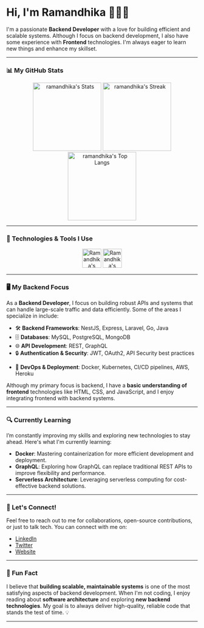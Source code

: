# Hi, I'm Ramandhika 👨‍💻✨

I'm a passionate **Backend Developer** with a love for building efficient and scalable systems. Although I focus on backend development, I also have some experience with **Frontend** technologies. I'm always eager to learn new things and enhance my skillset.

---

### 📊 My GitHub Stats
<div align="center">
  <img height="180" src="https://github-readme-stats.vercel.app/api?username=ramandhika&theme=chartreuse-dark&show_icons=true&hide_border=true&count_private=true" alt="ramandhika's Stats" />
  <img height="180" src="https://github-readme-streak-stats.herokuapp.com/?user=ramandhika&theme=chartreuse-dark&hide_border=true" alt="ramandhika's Streak" />
  <img height="180" src="https://github-readme-stats.vercel.app/api/top-langs/?username=ramandhika&hide=html,css,hack&layout=compact&theme=chartreuse-dark&count_private=true&hide_border=true&langs_count=10&card_width=450" alt="ramandhika's Top Langs" />
</div>

---

### 🔧 Technologies & Tools I Use
<div align="center">
  <img height="50" src="https://skillicons.dev/icons?i=php,laravel,js,typescript,prisma,express,nestjs,postgres,mysql,go,dotnet,wordpress,java" alt="Ramandhika's Backend Skills" />
  <img height="50" src="https://skillicons.dev/icons?i=docker,googlecloud,postman" alt="Ramandhika's DevOps & Tools" />
</div>

---

### 🖥️ My Backend Focus
As a **Backend Developer**, I focus on building robust APIs and systems that can handle large-scale traffic and data efficiently. Some of the areas I specialize in include:

- 🛠️ **Backend Frameworks**: NestJS, Express, Laravel, Go, Java
- 🗄️ **Databases**: MySQL, PostgreSQL, MongoDB
- 🌐 **API Development**: REST, GraphQL
- 🔒 **Authentication & Security**: JWT, OAuth2, API Security best practices
<!-- - 🏗️ **Microservices & Architecture**: Building modular systems with clean code principles -->
- 🚀 **DevOps & Deployment**: Docker, Kubernetes, CI/CD pipelines, AWS, Heroku

Although my primary focus is backend, I have a **basic understanding of frontend** technologies like HTML, CSS, and JavaScript, and I enjoy integrating frontend with backend systems.

---

### 🔍 Currently Learning
I’m constantly improving my skills and exploring new technologies to stay ahead. Here's what I'm currently learning:
- **Docker**: Mastering containerization for more efficient development and deployment.
- **GraphQL**: Exploring how GraphQL can replace traditional REST APIs to improve flexibility and performance.
- **Serverless Architecture**: Leveraging serverless computing for cost-effective backend solutions.

---
<!--
### 🌱 Notable Projects
Here are a few projects that showcase my backend development skills:
- **[Project 1](https://github.com/ramandhika/project1)**: A **real-time chat application** built with **Node.js**, **Express**, and **Socket.io**.
- **[Project 2](https://github.com/ramandhika/project2)**: A **task management app** with a **Laravel backend**, MySQL database, and JWT authentication.
- **[Project 3](https://github.com/ramandhika/project3)**: A **RESTful API** for a **bookstore** using **NestJS**, **PostgreSQL**, and **JWT authentication**.

---
-->

### 🤝 Let's Connect!
Feel free to reach out to me for collaborations, open-source contributions, or just to talk tech. You can connect with me on:

- [LinkedIn](https://www.linkedin.com/in/ramandhika)
- [Twitter](https://twitter.com/ramandhika)
- [Website](https://www.ramandhika.dev)

---

### 🚀 Fun Fact
I believe that **building scalable, maintainable systems** is one of the most satisfying aspects of backend development. When I'm not coding, I enjoy reading about **software architecture** and exploring **new backend technologies**. My goal is to always deliver high-quality, reliable code that stands the test of time. 💡

---
